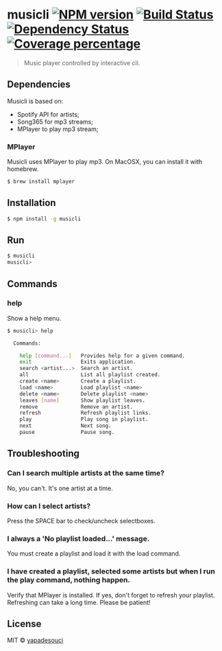 # musicli [![NPM version][npm-image]][npm-url] [![Build Status][travis-image]][travis-url] [![Dependency Status][daviddm-image]][daviddm-url] [![Coverage percentage][coveralls-image]][coveralls-url]
> Music player controlled by interactive cli.

## Dependencies

Musicli is based on:
- Spotify API for artists;
- Song365 for mp3 streams;
- MPlayer to play mp3 stream;

### MPlayer

Musicli uses MPlayer to play mp3. 
On MacOSX, you can install it with homebrew.

```sh
$ brew install mplayer
```

## Installation

```sh
$ npm install -g musicli
```

## Run

```sh
$ musicli
musicli>
```

## Commands

### help

Show a help menu.

```sh
$ musicli> help

  Commands:

    help [command...]   Provides help for a given command.
    exit                Exits application.
    search <artist...>  Search an artist.
    all                 List all playlist created.
    create <name>       Create a playlist.
    load <name>         Load playlist <name>
    delete <name>       Delete playlist <name>
    leaves [name]       Show playlist leaves.
    remove              Remove an artist.
    refresh             Refresh playlist links.
    play                Play song in playlist.
    next                Next song.
    pause               Pause song.
```

## Troubleshooting

### Can I search multiple artists at the same time?

No, you can't. It's one artist at a time.

### How can I select artists?

Press the SPACE bar to check/uncheck selectboxes.

### I always a 'No playlist loaded...' message.

You must create a playlist and load it with the load command.

### I have created a playlist, selected some artists but when I run the play command, nothing happen.

Verify that MPlayer is installed. If yes, don't forget to refresh your playlist. Refreshing can take a long time. Please be patient!

## License

MIT © [yapadesouci](https://github.com/yapadesouci)

[npm-image]: https://badge.fury.io/js/musicli.svg
[npm-url]: https://npmjs.org/package/musicli
[travis-image]: https://travis-ci.org/yapadesouci/musicli.svg?branch=master
[travis-url]: https://travis-ci.org/yapadesouci/musicli
[daviddm-image]: https://david-dm.org/yapadesouci/musicli.svg?theme=shields.io
[daviddm-url]: https://david-dm.org/yapadesouci/musicli
[coveralls-image]: https://coveralls.io/repos/yapadesouci/musicli/badge.svg
[coveralls-url]: https://coveralls.io/r/yapadesouci/musicli
